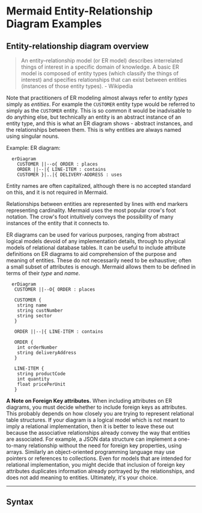 # Mermaid Entity-Relationship Diagram Examples

## Entity-relationship diagram overview

> An entity–relationship model (or ER model) describes interrelated things of interest in a specific domain of knowledge. A basic ER model is composed of entity types (which classify the things of interest) and specifies relationships that can exist between entities (instances of those entity types). - Wikipedia

Note that practitioners of ER modeling almost always refer to *entity types* simply as *entities*. For example the `CUSTOMER` entity type would be referred to simply as the `CUSTOMER` entity. This is so common it would be inadvisable to do anything else, but technically an entity is an abstract instance of an entity type, and this is what an ER diagram shows - abstract instances, and the relationships between them. This is why entities are always named using singular nouns.

Example: ER diagram:

```mermaid
  erDiagram
    CUSTOMER ||--o{ ORDER : places
    ORDER ||--|{ LINE-ITEM : contains
    CUSTOMER }|..|{ DELIVERY-ADDRESS : uses
```

Entity names are often capitalized, although there is no accepted standard on this, and it is not required in Mermaid.

Relationships between entities are represented by lines with end markers representing cardinality. Mermaid uses the most popular crow's foot notation. The crow's foot intuitively conveys the possibility of many instances of the entity that it connects to.

ER diagrams can be used for various purposes, ranging from abstract logical models devoid of any implementation details, through to physical models of relational database tables. It can be useful to include attribute definitions on ER diagrams to aid comprehension of the purpose and meaning of entities. These do not necessarily need to be exhaustive; often a small subset of attributes is enough. Mermaid allows them to be defined in terms of their *type* and *name*.

```mermaid
  erDiagram
   CUSTOMER ||--O{ ORDER : places
   
   CUSTOMER {
    string name
    string custNumber
    string sector
   }

   ORDER ||--|{ LINE-ITEM : contains

   ORDER {
    int orderNumber
    string deliveryAddress
   }

   LINE-ITEM {
    string productCode
    int quantity
    float pricePerUnit
   }
```

**A Note on Foreign Key attributes.** When including attributes on ER diagrams, you must decide whether to include foreign keys as attributes. This probably depends on how closely you are trying to represent relational table structures. If your diagram is a logical model which is not meant to imply a relational implementation, then it is better to leave these out because the associative relationships already convey the way that entities are associated. For example, a JSON data structure can implement a one-to-many relationship without the need for foreign key properties, using arrays. Similarly an object-oriented programming language may use pointers or references to collections. Even for models that are intended for relational implementation, you might decide that inclusion of foreign key attributes duplicates information already portrayed by the relationships, and does not add meaning to entities. Ultimately, it's your choice.

-----

## Syntax
